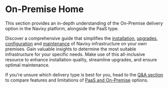 # On-Premise Home

This section provides an in-depth understanding of the On-Premise delivery option in the Navixy platform, alongside the PaaS type.

Discover a comprehensive guide that simplifies the [installation](on-premise-how-to-guide/installation/), [upgrades](qa/software-updates/), [configuration](on-premise-how-to-guide/configuration/) and [maintenance](on-premise-how-to-guide/maintenance/) of Navixy infrastructure on your own premises. Gain valuable insights to determine the most suitable infrastructure for your specific needs. Make use of this all-inclusive resource to enhance installation quality, streamline upgrades, and ensure optimal maintenance.

If you're unsure which delivery type is best for you, head to the [Q\&A section](qa/) to compare features and limitations of [PaaS and On-Premise](qa/paas-vs-on-premise.md) options.
